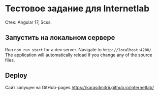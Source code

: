 # Тестовое задание для Internetlab

Стек: Angular 17, Scss.

## Запустить на локальном сервере 

Run `npm run start` for a dev server. Navigate to `http://localhost:4200/`. The application will automatically reload if you change any of the source files.

## Deploy 

Сайт запущен на GitHub-pages https://karasdmitrii.github.io/internetlab/

